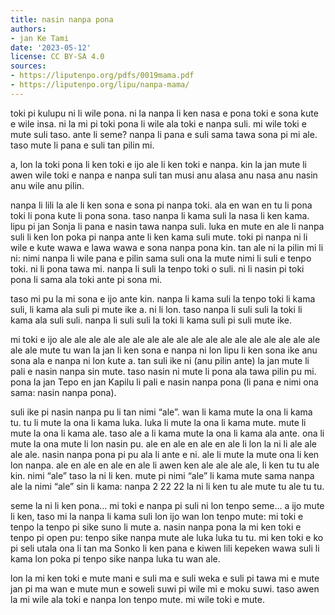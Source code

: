 ```yaml
---
title: nasin nanpa pona
authors:
- jan Ke Tami
date: '2023-05-12'
license: CC BY-SA 4.0
sources:
- https://liputenpo.org/pdfs/0019mama.pdf
- https://liputenpo.org/lipu/nanpa-mama/
---
```


toki pi kulupu ni li wile pona. ni la nanpa li ken nasa e pona toki e sona kute e wile insa. ni la mi pi toki pona li wile ala toki e nanpa suli. mi wile toki e mute suli taso. ante li seme? nanpa li pana e suli sama tawa sona pi mi ale. taso mute li pana e suli tan pilin mi.

a, lon la toki pona li ken toki e ijo ale li ken toki e nanpa. kin la jan mute li awen wile toki e nanpa e nanpa suli tan musi anu alasa anu nasa anu nasin anu wile anu pilin.

nanpa li lili la ale li ken sona e sona pi nanpa toki. ala en wan en tu li pona toki li pona kute li pona sona. taso nanpa li kama suli la nasa li ken kama. lipu pi jan Sonja li pana e nasin tawa nanpa suli. luka en mute en ale li nanpa suli li ken lon poka pi nanpa ante li ken kama suli mute. toki pi nanpa ni li wile e kute wawa e lawa wawa e sona nanpa pona kin. tan ale ni la pilin mi li ni: nimi nanpa li wile pana e pilin sama suli ona la mute nimi li suli e tenpo toki. ni li pona tawa mi. nanpa li suli la tenpo toki o suli. ni li nasin pi toki pona li sama ala toki ante pi sona mi.

taso mi pu la mi sona e ijo ante kin. nanpa li kama suli la tenpo toki li kama suli, li kama ala suli pi mute ike a. ni li lon. taso nanpa li suli suli la toki li kama ala suli suli. nanpa li suli suli la toki li kama suli pi suli mute ike.

mi toki e ijo ale ale ale ale ale ale ale ale ale ale ale ale ale ale ale ale ale ale ale ale mute tu wan la jan li ken sona e nanpa ni lon lipu li ken sona ike anu sona ala e nanpa ni lon kute a. tan suli ike ni (anu pilin ante) la jan mute li pali e nasin nanpa sin mute. taso nasin ni mute li pona ala tawa pilin pu mi. pona la jan Tepo en jan Kapilu li pali e nasin nanpa pona (li pana e nimi ona sama: nasin nanpa pona).

suli ike pi nasin nanpa pu li tan nimi “ale”. wan li kama mute la ona li kama tu. tu li mute la ona li kama luka. luka li mute la ona li kama mute. mute li mute la ona li kama ale. taso ale a li kama mute la ona li kama ala ante. ona li mute la ona mute li lon nasin pu. ale en ale en ale en ale li lon la ni li ale ale ale ale. nasin nanpa pona pi pu ala li ante e ni. ale li mute la mute ona li ken lon nanpa. ale en ale en ale en ale li awen ken ale ale ale ale, li ken tu tu ale kin. nimi “ale” taso la ni li ken. mute pi nimi “ale” li kama mute sama nanpa ale la nimi “ale” sin li kama: nanpa 2 22 22 la ni li ken tu ale mute tu ale tu tu.

seme la ni li ken pona… mi toki e nanpa pi suli ni lon tenpo seme… a ijo mute li ken, taso mi la nanpa li kama suli lon ijo wan lon tenpo mute: mi toki e tenpo la tenpo pi sike suno li mute a. nasin nanpa pona la mi ken toki e tenpo pi open pu: tenpo sike nanpa mute ale luka luka tu tu. mi ken toki e ko pi seli utala ona li tan ma Sonko li ken pana e kiwen lili kepeken wawa suli li kama lon poka pi tenpo sike nanpa luka tu wan ale.

lon la mi ken toki e mute mani e suli ma e suli weka e suli pi tawa mi e mute jan pi ma wan e mute mun e soweli suwi pi wile mi e moku suwi. taso awen la mi wile ala toki e nanpa lon tenpo mute. mi wile toki e mute.